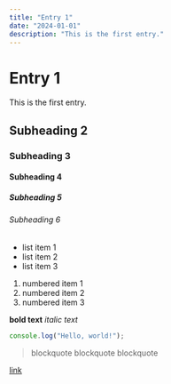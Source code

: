 ```yaml
---
title: "Entry 1"
date: "2024-01-01"
description: "This is the first entry."
---
```


# Entry 1

This is the first entry.

## Subheading 2
### Subheading 3
#### Subheading 4
##### Subheading 5
###### Subheading 6

- list item 1
- list item 2
- list item 3

1. numbered item 1
2. numbered item 2
3. numbered item 3

**bold text**
*italic text*

```TypeScript
console.log("Hello, world!");
```

> blockquote
> blockquote
> blockquote

[link](https://example.com)
